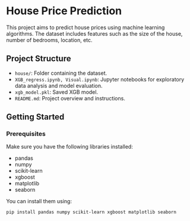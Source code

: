 # House Price Prediction

This project aims to predict house prices using machine learning algorithms. The dataset includes features such as the size of the house, number of bedrooms, location, etc.

## Project Structure

- `house/`: Folder containing the dataset.
- `XGB_regress.ipynb, Visual.ipynb`: Jupyter notebooks for exploratory data analysis and model evaluation.
- `xgb_model.pkl`: Saved XGB model.
- `README.md`: Project overview and instructions.

## Getting Started

### Prerequisites

Make sure you have the following libraries installed:
- pandas
- numpy
- scikit-learn
- xgboost
- matplotlib
- seaborn

You can install them using:
```bash
pip install pandas numpy scikit-learn xgboost matplotlib seaborn
